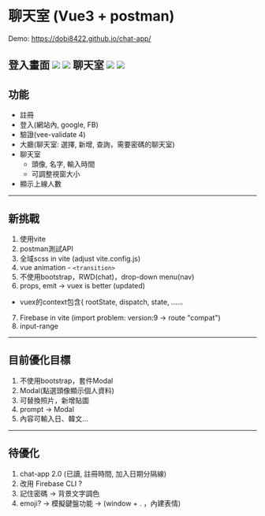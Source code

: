 # 聊天室 (Vue3 + postman)
Demo:
https://dobi8422.github.io/chat-app/

登入畫面
![](https://i.postimg.cc/02LGZHbC/0.png)
![](https://i.postimg.cc/d0F2ckRk/2.png)
聊天室
![](https://i.postimg.cc/rp9SVVgh/3.png)
![](https://i.postimg.cc/FRW3STM3/4.png)
---
## 功能
* 註冊
* 登入(網站內, google, FB)
* 驗證(vee-validate 4)
* 大廳(聊天室: 選擇, 新增, 查詢，需要密碼的聊天室)
* 聊天室
  * 頭像, 名字, 輸入時間
  * 可調整視窗大小
* 顯示上線人數

---
## 新挑戰
1. 使用vite
2. postman測試API
3. 全域scss in vite (adjust vite.config.js)
4. vue animation - `<transition>`
5. 不使用bootstrap，RWD(chat)，drop-down menu(nav)
6. props, emit -> vuex is better (updated)
  * vuex的context包含{ rootState, dispatch, state, ......
7. Firebase in vite (import problem: version:9 -> route "compat")
8. input-range

---
## 目前優化目標
1. 不使用bootstrap，套件Modal
2. Modal(點選頭像顯示個人資料)
3. 可替換照片，新增貼圖
4. prompt -> Modal
5. 內容可輸入日、韓文...

---
## 待優化
1. chat-app 2.0 (已讀, 註冊時間, 加入日期分隔線)
2. 改用 Firebase CLI ?
3. 記住密碼 -> 背景文字調色
4. emoji? -> 模擬鍵盤功能 -> (window + . ，內建表情)
